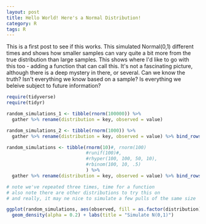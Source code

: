 ```yaml
---
layout: post
title: Hello World! Here's a Normal Distribution!
category: R
tags: R
---
```


This is a first post to see if this works. This simulated Normal(0,1) different times and shows how smaller samples can vary quite a bit more from the true distribution than large samples. This shows where I'd like to go with this too - adding a function that can call this. It's not a fascinating picture, although there is a deep mystery in there, or several. Can we know the truth? Isn't everything we know based on a sample? Is everything we beleive subject to future information?

```r
require(tidyverse)
require(tidyr)

random_simulations_1 <- tibble(rnorm(100000)) %>%
  gather %>% rename(distribution = key, observed = value)

random_simulations_2 <- tibble(rnorm(1000)) %>%
  gather %>% rename(distribution = key, observed = value) %>% bind_rows(random_simulations_1)

random_simulations <- tibble(rnorm(10)#, rnorm(100)  
                             #runif(100)#,  
                             #rhyper(100, 100, 50, 10), 
                             #rbinom(100, 10, .5)
                             ) %>%
  gather %>% rename(distribution = key, observed = value) %>% bind_rows(random_simulations_2)

# note we've repeated three times, time for a function
# also note there are other distributions to try this on
# and really, it may ne nice to simulate a few pulls of the same size

ggplot(random_simulations, aes(observed, fill = as.factor(distribution))) +
  geom_density(alpha = 0.2) + labs(title = "Simulate N(0,1)")

```
